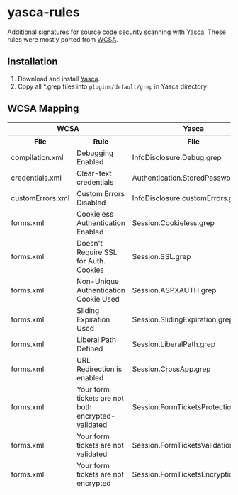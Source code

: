 yasca-rules
===========

Additional signatures for source code security scanning with [Yasca](http://www.yasca.org/). 
These rules were mostly ported from [WCSA](http://code.google.com/p/wcsa/source/browse/#svn%2Ftrunk%2FWCSA%2FVulnFiles).

Installation
------------
1. Download and install [Yasca](http://www.yasca.org/).
2. Copy all *.grep files into `plugins/default/grep` in Yasca directory

WCSA Mapping
------------
<table>
<thead>
<tr><th colspan=2>WCSA  <th>Yasca
<tr><th>File  <th>Rule  <th>File
<tr><td>compilation.xml <td>Debugging Enabled <td>InfoDisclosure.Debug.grep
<tr><td>credentials.xml <td>Clear-text credentials <td>Authentication.StoredPassword.grep
<tr><td>customErrors.xml  <td>Custom Errors Disabled  <td>InfoDisclosure.customErrors.grep
<tr><td>forms.xml <td>Cookieless Authentication Enabled <td>Session.Cookieless.grep
<tr><td>forms.xml <td>Doesn't Require SSL for Auth. Cookies <td>Session.SSL.grep
<tr><td>forms.xml <td>Non-Unique Authentication Cookie Used <td>Session.ASPXAUTH.grep
<tr><td>forms.xml <td>Sliding Expiration Used <td>Session.SlidingExpiration.grep
<tr><td>forms.xml <td>Liberal Path Defined  <td>Session.LiberalPath.grep
<tr><td>forms.xml <td>URL Redirection is enabled  <td>Session.CrossApp.grep
<tr><td>forms.xml <td>Your form tickets are not both encrypted-validated  <td>Session.FormTicketsProtection.grep
<tr><td>forms.xml <td>Your form tickets are not validated <td>Session.FormTicketsValidation.grep
<tr><td>forms.xml <td>Your form tickets are not encrypted <td>Session.FormTicketsEncryption.grep
</thead>
</table>